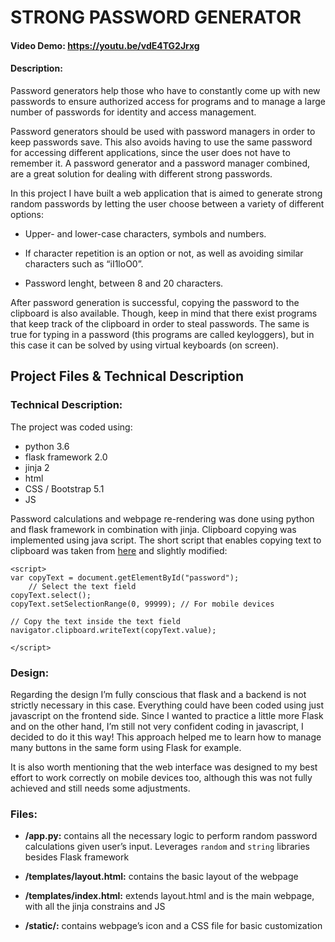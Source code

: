 # STRONG PASSWORD GENERATOR
#### Video Demo:  <https://youtu.be/vdE4TG2Jrxg>
#### Description:

Password generators help those who have to constantly come up with new passwords to ensure authorized access for programs and to manage a large number of passwords for identity and access management.

Password generators should be used with password managers in order to keep passwords save. This also avoids having to use the same password for accessing different applications, since the user does not have to remember it. A password generator and a password manager combined, are a great solution for dealing with different strong passwords.

In this project I have built a web application that is aimed to generate strong random passwords by letting the user choose between a variety of different options:

* Upper- and lower-case characters, symbols and numbers.

* If character repetition is an option or not, as well as avoiding similar characters such as “iI1loO0”.

* Password lenght, between 8 and 20 characters.

After password generation is successful, copying the password to the clipboard is also available. Though, keep in mind that there exist programs that keep track of the clipboard in order to steal passwords. The same is true for typing in a password (this programs are called keyloggers), but in this case it can be solved by using virtual keyboards (on screen).

## Project Files & Technical Description

### Technical Description:

The project was coded using:
+ python 3.6
+ flask framework 2.0
+ jinja 2
+ html
+ CSS / Bootstrap 5.1
+ JS

Password calculations and webpage re-rendering was done using python and flask framework in combination with jinja.
Clipboard copying was implemented using java script. The short script that enables copying text to clipboard was taken from [here](https://www.w3schools.com/howto/howto_js_copy_clipboard.asp) and slightly modified:

```
<script>
var copyText = document.getElementById("password");
    // Select the text field
copyText.select();
copyText.setSelectionRange(0, 99999); // For mobile devices

// Copy the text inside the text field
navigator.clipboard.writeText(copyText.value);

</script>
```

### Design:

Regarding the design I’m fully conscious that flask and a backend is not strictly necessary in this case. Everything could have been coded using just javascript on the frontend side. Since I wanted to practice a little more Flask and on the other hand, I’m still not very confident coding in javascript, I decided to do it this way!
This approach helped me to learn how to manage many buttons in the same form using Flask for example.

It is also worth mentioning that the web interface was designed to my best effort to work correctly on mobile devices too, although this was not fully achieved and still needs some adjustments.


### Files:

- **/app.py:** contains all the necessary logic to perform random password calculations given user’s input. Leverages `random` and `string` libraries besides Flask framework

- **/templates/layout.html:** contains the basic layout of the webpage

- **/templates/index.html:** extends layout.html and is the main webpage, with all the jinja constrains and JS

- **/static/:** contains webpage’s icon and a CSS file for basic customization

